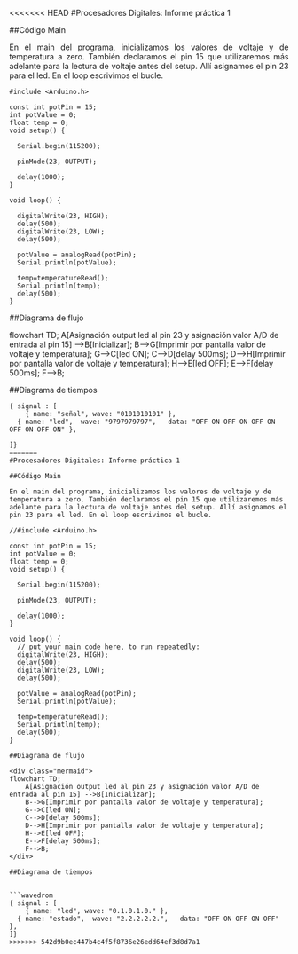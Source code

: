 <<<<<<< HEAD
#Procesadores Digitales: Informe práctica 1

##Código Main
<div align="justify">
En el main del programa, inicializamos los valores de voltaje y de temperatura a zero. También declaramos el pin 15 que utilizaremos más adelante para la lectura de voltaje antes del setup. Allí asignamos el pin 23 para el led. En el loop escrivimos el bucle.
</div>

````
#include <Arduino.h>

const int potPin = 15;
int potValue = 0;
float temp = 0;
void setup() {

  Serial.begin(115200);

  pinMode(23, OUTPUT);

  delay(1000);
}

void loop() {

  digitalWrite(23, HIGH);  
  delay(500);                  
  digitalWrite(23, LOW);  
  delay(500);

  potValue = analogRead(potPin);
  Serial.println(potValue);
  
  temp=temperatureRead();
  Serial.println(temp);
  delay(500);
}
````
##Diagrama de flujo

<div class="mermaid">
flowchart TD;
    A[Asignación output led al pin 23 y asignación valor A/D de entrada al pin 15] -->B[Inicializar];    
    B-->G[Imprimir por pantalla valor de voltaje y temperatura];
    G-->C[led ON];
    C-->D[delay 500ms];
    D-->H[Imprimir por pantalla valor de voltaje y temperatura];
    H-->E[led OFF];
    E-->F[delay 500ms];
    F-->B;
</div>

##Diagrama de tiempos


```wavedrom
{ signal : [
    { name: "señal", wave: "0101010101" },
  { name: "led",  wave: "9797979797",   data: "OFF ON OFF ON OFF ON OFF ON OFF ON" },

]}
=======
#Procesadores Digitales: Informe práctica 1

##Código Main

En el main del programa, inicializamos los valores de voltaje y de temperatura a zero. También declaramos el pin 15 que utilizaremos más adelante para la lectura de voltaje antes del setup. Allí asignamos el pin 23 para el led. En el loop escrivimos el bucle.

//#include <Arduino.h>

const int potPin = 15;
int potValue = 0;
float temp = 0;
void setup() {

  Serial.begin(115200);

  pinMode(23, OUTPUT);

  delay(1000);
}

void loop() {
  // put your main code here, to run repeatedly:
  digitalWrite(23, HIGH);  
  delay(500);                  
  digitalWrite(23, LOW);  
  delay(500);

  potValue = analogRead(potPin);
  Serial.println(potValue);
  
  temp=temperatureRead();
  Serial.println(temp);
  delay(500);
}

##Diagrama de flujo

<div class="mermaid">
flowchart TD;
    A[Asignación output led al pin 23 y asignación valor A/D de entrada al pin 15] -->B[Inicializar];    
    B-->G[Imprimir por pantalla valor de voltaje y temperatura];
    G-->C[led ON];
    C-->D[delay 500ms];
    D-->H[Imprimir por pantalla valor de voltaje y temperatura];
    H-->E[led OFF];
    E-->F[delay 500ms];
    F-->B;
</div>

##Diagrama de tiempos


```wavedrom
{ signal : [
    { name: "led", wave: "0.1.0.1.0." },
  { name: "estado",  wave: "2.2.2.2.2.",   data: "OFF ON OFF ON OFF" },
]}
>>>>>>> 542d9b0ec447b4c4f5f8736e26edd64ef3d8d7a1
